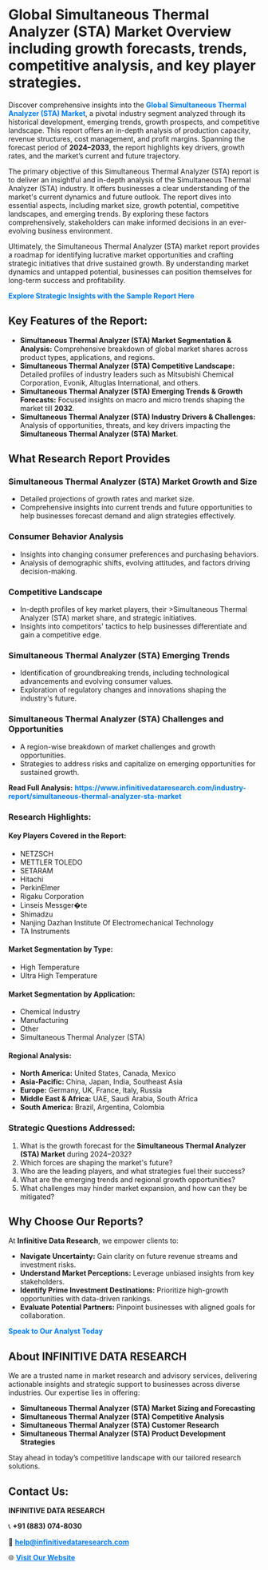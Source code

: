 <h1>Global Simultaneous Thermal Analyzer (STA) Market Overview including growth forecasts, trends, competitive analysis, and key player strategies.</h1>
<p>
Discover comprehensive insights into the 
<a href="https://www.infinitivedataresearch.com/industry-report/simultaneous-thermal-analyzer-sta-market" rel="dofollow" style="color: #007BFF; text-decoration: none;"><strong>Global Simultaneous Thermal Analyzer (STA) Market</strong></a>, a pivotal industry segment analyzed through its historical development, emerging trends, growth prospects, and competitive landscape. This report offers an in-depth analysis of production capacity, revenue structures, cost management, and profit margins. Spanning the forecast period of <strong>2024–2033</strong>, the report highlights key drivers, growth rates, and the market’s current and future trajectory.
</p>
<p>
The primary objective of this Simultaneous Thermal Analyzer (STA) report is to deliver an insightful and in-depth analysis of the Simultaneous Thermal Analyzer (STA) industry. It offers businesses a clear understanding of the market's current dynamics and future outlook. The report dives into essential aspects, including market size, growth potential, competitive landscapes, and emerging trends. By exploring these factors comprehensively, stakeholders can make informed decisions in an ever-evolving business environment.
</p>
<p>
Ultimately, the Simultaneous Thermal Analyzer (STA) market report provides a roadmap for identifying lucrative market opportunities and crafting strategic initiatives that drive sustained growth. By understanding market dynamics and untapped potential, businesses can position themselves for long-term success and profitability.
</p>
<p>
<a href="https://www.infinitivedataresearch.com/request-sample/reportId=111531" style="color: #007BFF; text-decoration: none;"><strong>Explore Strategic Insights with the Sample Report Here</strong></a>
</p>

<h2>Key Features of the Report:</h2>
<ul>
<li><strong>Simultaneous Thermal Analyzer (STA) Market Segmentation & Analysis:</strong> Comprehensive breakdown of global market shares across product types, applications, and regions.</li>
<li><strong>Simultaneous Thermal Analyzer (STA) Competitive Landscape:</strong> Detailed profiles of industry leaders such as Mitsubishi Chemical Corporation, Evonik, Altuglas International, and others.</li>
<li><strong>Simultaneous Thermal Analyzer (STA) Emerging Trends & Growth Forecasts:</strong> Focused insights on macro and micro trends shaping the market till <strong>2032</strong>.</li>
<li><strong>Simultaneous Thermal Analyzer (STA) Industry Drivers & Challenges:</strong> Analysis of opportunities, threats, and key drivers impacting the <strong>Simultaneous Thermal Analyzer (STA) Market</strong>.</li>
</ul>

<h2>What Research Report Provides</h2>
<h3>Simultaneous Thermal Analyzer (STA) Market Growth and Size</h3>
<ul>
<li>Detailed projections of growth rates and market size.</li>
<li>Comprehensive insights into current trends and future opportunities to help businesses forecast demand and align strategies effectively.</li>
</ul>

<h3>Consumer Behavior Analysis</h3>
<ul>
<li>Insights into changing consumer preferences and purchasing behaviors.</li>
<li>Analysis of demographic shifts, evolving attitudes, and factors driving decision-making.</li>
</ul>

<h3>Competitive Landscape</h3>
<ul>
<li>In-depth profiles of key market players, their >Simultaneous Thermal Analyzer (STA) market share, and strategic initiatives.</li>
<li>Insights into competitors' tactics to help businesses differentiate and gain a competitive edge.</li>
</ul>

<h3>Simultaneous Thermal Analyzer (STA) Emerging Trends</h3>
<ul>
<li>Identification of groundbreaking trends, including technological advancements and evolving consumer values.</li>
<li>Exploration of regulatory changes and innovations shaping the industry's future.</li>
</ul>

<h3>Simultaneous Thermal Analyzer (STA) Challenges and Opportunities</h3>
<ul>
<li>A region-wise breakdown of market challenges and growth opportunities.</li>
<li>Strategies to address risks and capitalize on emerging opportunities for sustained growth.</li>
</ul>
<p><strong>Read Full Analysis:</strong> <a href="https://www.infinitivedataresearch.com/industry-report/simultaneous-thermal-analyzer-sta-market" rel="dofollow" style="color: #007BFF; text-decoration: none;"><strong>https://www.infinitivedataresearch.com/industry-report/simultaneous-thermal-analyzer-sta-market</strong></a></p>
<h3>Research Highlights:</h3>
<h4>Key Players Covered in the Report:</h4>
<ul><li>NETZSCH</li><li>METTLER TOLEDO</li><li>SETARAM</li><li>Hitachi</li><li>PerkinElmer</li><li>Rigaku Corporation</li><li>Linseis Messger�te</li><li>Shimadzu</li><li>Nanjing Dazhan Institute Of Electromechanical Technology</li><li>TA Instruments</li></ul>
<h4>Market Segmentation by Type:</h4>
<ul><li>High Temperature</li><li>Ultra High Temperature</li></ul>
<h4>Market Segmentation by Application:</h4>
<ul><li>Chemical Industry</li><li>Manufacturing</li><li>Other</li><li>Simultaneous Thermal Analyzer (STA)</li></ul>

<h4>Regional Analysis:</h4>
<ul>
<li><strong>North America:</strong> United States, Canada, Mexico</li>
<li><strong>Asia-Pacific:</strong> China, Japan, India, Southeast Asia</li>
<li><strong>Europe:</strong> Germany, UK, France, Italy, Russia</li>
<li><strong>Middle East & Africa:</strong> UAE, Saudi Arabia, South Africa</li>
<li><strong>South America:</strong> Brazil, Argentina, Colombia</li>
</ul>

<h3>Strategic Questions Addressed:</h3>
<ol>
<li>What is the growth forecast for the <strong>Simultaneous Thermal Analyzer (STA) Market</strong> during 2024–2032?</li>
<li>Which forces are shaping the market's future?</li>
<li>Who are the leading players, and what strategies fuel their success?</li>
<li>What are the emerging trends and regional growth opportunities?</li>
<li>What challenges may hinder market expansion, and how can they be mitigated?</li>
</ol>

<h2>Why Choose Our Reports?</h2>
<p>At <strong>Infinitive Data Research</strong>, we empower clients to:</p>
<ul>
<li><strong>Navigate Uncertainty:</strong> Gain clarity on future revenue streams and investment risks.</li>
<li><strong>Understand Market Perceptions:</strong> Leverage unbiased insights from key stakeholders.</li>
<li><strong>Identify Prime Investment Destinations:</strong> Prioritize high-growth opportunities with data-driven rankings.</li>
<li><strong>Evaluate Potential Partners:</strong> Pinpoint businesses with aligned goals for collaboration.</li>
</ul>
<p><a href="https://www.infinitivedataresearch.com/industry-report/simultaneous-thermal-analyzer-sta-market" rel="dofollow" style="color: #007BFF; text-decoration: none;"><strong>Speak to Our Analyst Today</strong></a></p>

<h2>About INFINITIVE DATA RESEARCH</h2>
<p>We are a trusted name in market research and advisory services, delivering actionable insights and strategic support to businesses across diverse industries. Our expertise lies in offering:</p>
<ul>
<li><strong>Simultaneous Thermal Analyzer (STA) Market Sizing and Forecasting</strong></li>
<li><strong>Simultaneous Thermal Analyzer (STA) Competitive Analysis</strong></li>
<li><strong>Simultaneous Thermal Analyzer (STA) Customer Research</strong></li>
<li><strong>Simultaneous Thermal Analyzer (STA) Product Development Strategies</strong></li>
</ul>
<p>Stay ahead in today’s competitive landscape with our tailored research solutions.</p>

<h2>Contact Us:</h2>
<p><strong>INFINITIVE DATA RESEARCH</strong></p>
<p>📞 <strong>+91 (883) 074-8030</strong></p>
<p>📧 <strong><a href="mailto:help@infinitivedataresearch.com" style="color: #007BFF;">help@infinitivedataresearch.com</a></strong></p>
<p>🌐 <strong><a href="https://www.infinitivedataresearch.com" rel="dofollow" style="color: #007BFF;">Visit Our Website</a></strong></p>